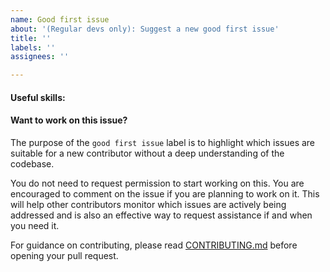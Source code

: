 ```yaml
---
name: Good first issue
about: '(Regular devs only): Suggest a new good first issue'
title: ''
labels: ''
assignees: ''

---
```


<!-- Needs the label "good first issue" assigned manually before or after opening -->


#### Useful skills:

<!-- (For example, “C++11 std::thread”, “Qt5 GUI and async GUI design” or “basic understanding of Bitcoin mining and the Bitcoin Core RPC interface”.) -->

#### Want to work on this issue?

The purpose of the `good first issue` label is to highlight which issues are suitable for a new contributor without a deep understanding of the codebase.

You do not need to request permission to start working on this. You are encouraged to comment on the issue if you are planning to work on it. This will help other contributors monitor which issues are actively being addressed and is also an effective way to request assistance if and when you need it.

For guidance on contributing, please read [CONTRIBUTING.md](https://github.com/VirsAI/blob/master/CONTRIBUTING.md) before opening your pull request.
